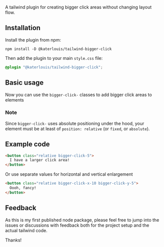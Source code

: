 A tailwind plugin for creating bigger click areas without changing layout flow.

## Installation

Install the plugin from npm:
```shell
npm install -D @katerlouis/tailwind-bigger-click
```

Then add the plugin to your main `style.css` file:

```css
@plugin "@katerlouis/tailwind-bigger-click";
```

## Basic usage

Now you can use the `bigger-click-` classes to add bigger click areas to elements

### Note

Since `bigger-click-` uses absolute positioning under the hood, your element must be at least of `position: relative` (or `fixed`, or `absolute`).

## Example code

```html
<button class="relative bigger-click-5">
  I have a larger click area!
</button>
```

Or use separate values for horizontal and vertical enlargement

```html
<button class="relative bigger-click-x-10 bigger-click-y-5">
  Oooh, fancy!
</button>
```

## Feedback

As this is my first published node package, please feel free to jump into the issues or discussions with feedback both for the project setup and the actual tailwind code. 

Thanks!